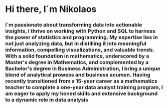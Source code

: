 # Hi there, I´m Nikolaos

### I´m passionate about transforming data into actionable insights, I thrive on working with Python and SQL to harness the power of statistics and programming. My expertise lies in not just analyzing data, but in distilling it into meaningful information, compelling visualizations, and valuable trends. With a solid foundation in mathematics, underscored by a Master's degree in Mathematics, and complemented by a Bachelor's degree in Business Administration, I bring a unique blend of analytical prowess and business acumen. Having recently transitioned from a 15-year career as a mathematics teacher to complete a one-year data analyst training program, I am eager to apply my honed skills and extensive background to a dynamic role in data analysis

<!---
Nikolaos27/Nikolaos27 is a ✨ special ✨ repository because its `README.md` (this file) appears on your GitHub profile.
You can click the Preview link to take a look at your changes.
--->
